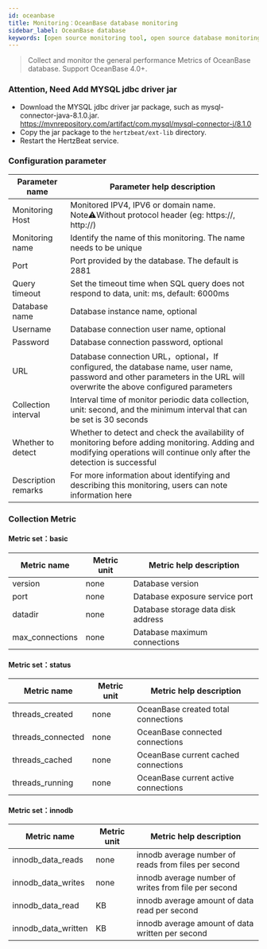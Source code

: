 ```yaml
---
id: oceanbase  
title: Monitoring：OceanBase database monitoring       
sidebar_label: OceanBase database   
keywords: [open source monitoring tool, open source database monitoring tool, monitoring oceanbase database metrics]
---
```


> Collect and monitor the general performance Metrics of OceanBase database. Support OceanBase 4.0+.

### Attention, Need Add MYSQL jdbc driver jar

- Download the MYSQL jdbc driver jar package, such as mysql-connector-java-8.1.0.jar. <https://mvnrepository.com/artifact/com.mysql/mysql-connector-j/8.1.0>
- Copy the jar package to the `hertzbeat/ext-lib` directory.
- Restart the HertzBeat service.

### Configuration parameter

|   Parameter name    |                                                                        Parameter help description                                                                         |
|---------------------|---------------------------------------------------------------------------------------------------------------------------------------------------------------------------|
| Monitoring Host     | Monitored IPV4, IPV6 or domain name. Note⚠️Without protocol header (eg: https://, http://)                                                                                |
| Monitoring name     | Identify the name of this monitoring. The name needs to be unique                                                                                                         |
| Port                | Port provided by the database. The default is 2881                                                                                                                        |
| Query timeout       | Set the timeout time when SQL query does not respond to data, unit: ms, default: 6000ms                                                                                   |
| Database name       | Database instance name, optional                                                                                                                                          |
| Username            | Database connection user name, optional                                                                                                                                   |
| Password            | Database connection password, optional                                                                                                                                    |
| URL                 | Database connection URL，optional，If configured, the database name, user name, password and other parameters in the URL will overwrite the above configured parameters     |
| Collection interval | Interval time of monitor periodic data collection, unit: second, and the minimum interval that can be set is 30 seconds                                                   |
| Whether to detect   | Whether to detect and check the availability of monitoring before adding monitoring. Adding and modifying operations will continue only after the detection is successful |
| Description remarks | For more information about identifying and describing this monitoring, users can note information here                                                                    |

### Collection Metric

#### Metric set：basic

|   Metric name   | Metric unit |      Metric help description       |
|-----------------|-------------|------------------------------------|
| version         | none        | Database version                   |
| port            | none        | Database exposure service port     |
| datadir         | none        | Database storage data disk address |
| max_connections | none        | Database maximum connections       |

#### Metric set：status

|    Metric name    | Metric unit |     Metric help description      |
|-------------------|-------------|----------------------------------|
| threads_created   | none        | OceanBase created total connections  |
| threads_connected | none        | OceanBase connected connections      |
| threads_cached    | none        | OceanBase current cached connections |
| threads_running   | none        | OceanBase current active connections |

#### Metric set：innodb

|     Metric name     | Metric unit |               Metric help description                |
|---------------------|-------------|------------------------------------------------------|
| innodb_data_reads   | none        | innodb average number of reads from files per second |
| innodb_data_writes  | none        | innodb average number of writes from file per second |
| innodb_data_read    | KB          | innodb average amount of data read per second        |
| innodb_data_written | KB          | innodb average amount of data written per second     |
